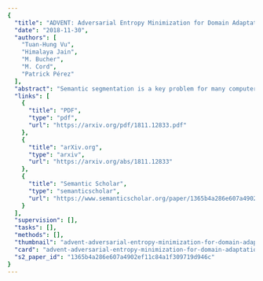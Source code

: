 ```yaml
---
{
  "title": "ADVENT: Adversarial Entropy Minimization for Domain Adaptation in Semantic Segmentation",
  "date": "2018-11-30",
  "authors": [
    "Tuan-Hung Vu",
    "Himalaya Jain",
    "M. Bucher",
    "M. Cord",
    "Patrick Pérez"
  ],
  "abstract": "Semantic segmentation is a key problem for many computer vision tasks. While approaches based on convolutional neural networks constantly break new records on different benchmarks, generalizing well to diverse testing environments remains a major challenge. In numerous real-world applications, there is indeed a large gap between data distributions in train and test domains, which results in severe performance loss at run-time. In this work, we address the task of unsupervised domain adaptation in semantic segmentation with losses based on the entropy of the pixel-wise predictions. To this end, we propose two novel, complementary methods using (i) entropy loss and (ii) adversarial loss respectively. We demonstrate state-of-the-art performance in semantic segmentation on two challenging “synthetic-2-real” set-ups and show that the approach can also be used for detection.",
  "links": [
    {
      "title": "PDF",
      "type": "pdf",
      "url": "https://arxiv.org/pdf/1811.12833.pdf"
    },
    {
      "title": "arXiv.org",
      "type": "arxiv",
      "url": "https://arxiv.org/abs/1811.12833"
    },
    {
      "title": "Semantic Scholar",
      "type": "semanticscholar",
      "url": "https://www.semanticscholar.org/paper/1365b4a286e607a4902ef11c84a1f309719d946c"
    }
  ],
  "supervision": [],
  "tasks": [],
  "methods": [],
  "thumbnail": "advent-adversarial-entropy-minimization-for-domain-adaptation-in-semantic-segmentation-thumb.jpg",
  "card": "advent-adversarial-entropy-minimization-for-domain-adaptation-in-semantic-segmentation-card.jpg",
  "s2_paper_id": "1365b4a286e607a4902ef11c84a1f309719d946c"
}
---
```


